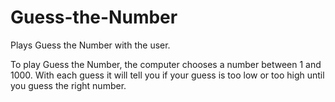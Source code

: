 # Guess-the-Number
Plays Guess the Number with the user. 

To play Guess the Number, the computer chooses a number between 1 and 1000. 
With each guess it will tell you if your guess is too low or too high until you guess the right number. 
